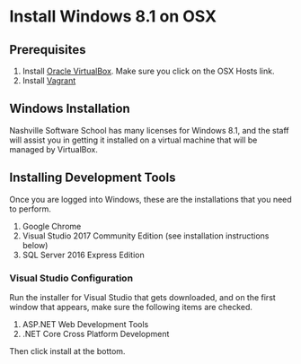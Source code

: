 # Install Windows 8.1 on OSX

## Prerequisites

1. Install [Oracle VirtualBox](https://www.virtualbox.org/wiki/Downloads). Make sure you click on the OSX Hosts link.
1. Install [Vagrant](https://www.vagrantup.com/)

## Windows Installation

Nashville Software School has many licenses for Windows 8.1, and the staff will assist you in getting it installed on a virtual machine that will be managed by VirtualBox.

## Installing Development Tools

Once you are logged into Windows, these are the installations that you need to perform.

1. Google Chrome
1. Visual Studio 2017 Community Edition (see installation instructions below)
1. SQL Server 2016 Express Edition

### Visual Studio Configuration

Run the installer for Visual Studio that gets downloaded, and on the first window that appears, make sure the following items are checked.

1. ASP.NET Web Development Tools
1. .NET Core Cross Platform Development

Then click install at the bottom.
